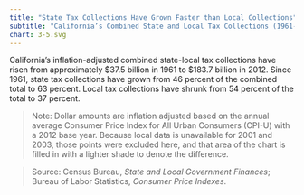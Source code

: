 ```yaml
---
title: "State Tax Collections Have Grown Faster than Local Collections"
subtitle: "California’s Combined State and Local Tax Collections (1961-2012, in 2012 Dollars)"
chart: 3-5.svg
---
```

California’s inflation-adjusted combined state-local tax collections have risen from approximately $37.5 billion in 1961 to $183.7 billion in 2012. Since 1961, state tax collections have grown from 46 percent of the combined total to 63 percent. Local tax collections have shrunk from 54 percent of the total to 37 percent.

> Note: Dollar amounts are inflation adjusted based on the annual average Consumer Price Index for All Urban Consumers (CPI-U) with a 2012 base year. Because local data is unavailable for 2001 and 2003, those points were excluded here, and that area of the chart is filled in with a lighter shade to denote the difference.

> Source: Census Bureau, *State and Local Government Finances*; Bureau of Labor Statistics, *Consumer Price Indexes*.
